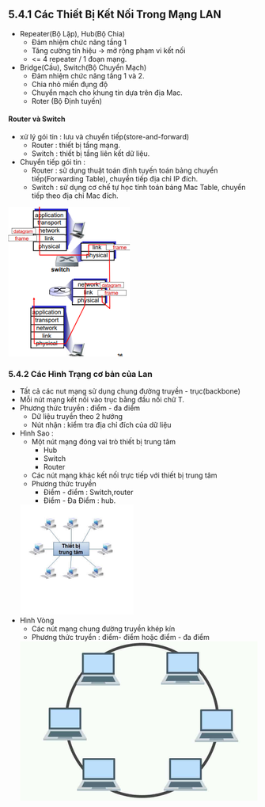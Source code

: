 ## 5.4.1 Các Thiết Bị Kết Nối Trong Mạng LAN
- Repeater(Bộ Lặp), Hub(Bộ Chia)
    + Đảm nhiệm chức năng tầng 1
    + Tăng cường tín hiệu -> mở rộng phạm vi kết nối
    + <= 4 repeater / 1 đoạn mạng.
- Bridge(Cầu), Switch(Bộ Chuyển Mạch)
    + Đảm nhiệm chức năng tầng 1 và 2.
    + Chia nhỏ miền đụng độ
    + Chuyển mạch cho khung tin dựa trên địa Mac.
    + Roter (Bộ Định tuyến)

#### Router và Switch
- xử lý gói tin : lưu và chuyển tiếp(store-and-forward)
    + Router : thiết bị tầng mạng.
    + Switch : thiết bị tầng liên kết dữ liệu.
- Chuyển tiếp gói tin :
    + Router : sử dụng thuật toán định tuyến toán bảng chuyển tiếp(Forwarding Table), chuyển tiếp địa chỉ IP đích.
    + Switch : sử dụng cơ chế tự học tính toán bảng Mac Table, chuyển tiếp theo địa chỉ Mac đích.
<img src = "../../jmg/r.PNG">

### 5.4.2 Các Hình Trạng cơ bản của Lan
- Tất cả các nut mạng sử dụng chung đường truyền - trục(backbone)
- Mỗi nút mạng kết nối vào trục bằng đầu nối chữ T.
- Phương thức truyền : điểm - đa điểm
    + Dữ liệu truyền theo 2 hướng
    + Nút nhận : kiểm tra địa chỉ đích của dữ liệu
- Hình Sao :
    + Một nút mạng đóng vai trò thiết bị trung tâm
        - Hub
        - Switch
        - Router
    + Các nút mạng khác kết nối trực tiếp với thiết bị trung tâm
    + Phương thức truyền
        - Điểm - điểm : Switch,router
        - Điểm - Đa Điểm : hub.
    <img src = "../../jmg/hinhsao.PNG">
- Hình Vòng 
    + Các nút mạng chung đường truyền khép kín
    + Phương thức truyền : điểm- điểm hoặc điểm - đa điểm
    <img src = "../../jmg/hinhvong.PNG">
    
